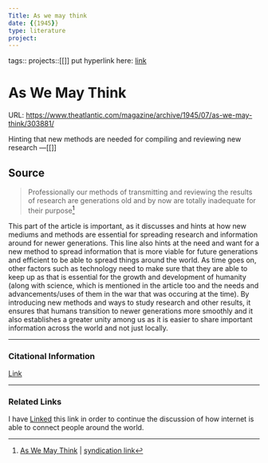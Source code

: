 ```yaml
---
Title: As we may think 
date: {{1945}}
type: literature
project:
---
```

tags::
projects::[[]]
put hyperlink here: [link](https://www.theatlantic.com/magazine/archive/1945/07/as-we-may-think/303881/) 

# As We May Think
URL: https://www.theatlantic.com/magazine/archive/1945/07/as-we-may-think/303881/

Hinting that new methods are needed for compiling and reviewing new research
&mdash;[[]]

## Source 
> Professionally our methods of transmitting and reviewing the results of research are generations old and by now are totally inadequate for their purpose[^1]

[^1]: [As We May Think](https://www.theatlantic.com/magazine/archive/1945/07/as-we-may-think/303881/) | [syndication link](tk) 

This part of the article is important, as it discusses and hints at how new mediums and methods are essential for spreading research and information around for newer generations. This line also hints at the need and want for a new method to spread information that is more viable for future generations and efficient to be able to spread things around the world. As time goes on, other factors such as technology need to make sure that they are able to keep up as that is essential for the growth and development of humanity (along with science, which is mentioned in the article too and the needs and advancements/uses of them in the war that was occuring at the time). By introducing new methods and ways to study research and other results, it ensures that humans transition to newer generations more smoothly and it also establishes a greater unity among us as it is easier to share important information across the world and not just locally. 

---
### Citational Information

[Link](https://www.theatlantic.com/magazine/archive/1945/07/as-we-may-think/303881/) 

---

### Related Links
I have [Linked](https://www.pewresearch.org/internet/2006/01/25/the-strength-of-internet-ties/) this link in order to continue the discussion of how internet is able to connect people around the world.